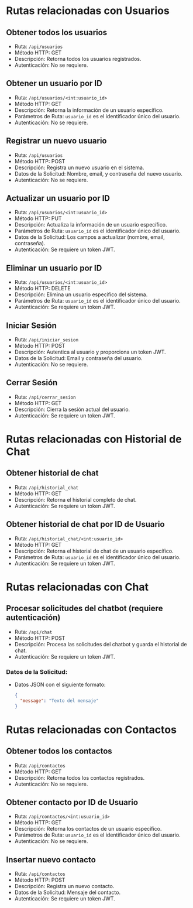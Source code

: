 # Rutas relacionadas con Usuarios

## Obtener todos los usuarios
- Ruta: `/api/usuarios`
- Método HTTP: GET
- Descripción: Retorna todos los usuarios registrados.
- Autenticación: No se requiere.

## Obtener un usuario por ID
- Ruta: `/api/usuarios/<int:usuario_id>`
- Método HTTP: GET
- Descripción: Retorna la información de un usuario específico.
- Parámetros de Ruta: `usuario_id` es el identificador único del usuario.
- Autenticación: No se requiere.

## Registrar un nuevo usuario
- Ruta: `/api/usuarios`
- Método HTTP: POST
- Descripción: Registra un nuevo usuario en el sistema.
- Datos de la Solicitud: Nombre, email, y contraseña del nuevo usuario.
- Autenticación: No se requiere.

## Actualizar un usuario por ID
- Ruta: `/api/usuarios/<int:usuario_id>`
- Método HTTP: PUT
- Descripción: Actualiza la información de un usuario específico.
- Parámetros de Ruta: `usuario_id` es el identificador único del usuario.
- Datos de la Solicitud: Los campos a actualizar (nombre, email, contraseña).
- Autenticación: Se requiere un token JWT.

## Eliminar un usuario por ID
- Ruta: `/api/usuarios/<int:usuario_id>`
- Método HTTP: DELETE
- Descripción: Elimina un usuario específico del sistema.
- Parámetros de Ruta: `usuario_id` es el identificador único del usuario.
- Autenticación: Se requiere un token JWT.

## Iniciar Sesión
- Ruta: `/api/iniciar_sesion`
- Método HTTP: POST
- Descripción: Autentica al usuario y proporciona un token JWT.
- Datos de la Solicitud: Email y contraseña del usuario.
- Autenticación: No se requiere.

## Cerrar Sesión
- Ruta: `/api/cerrar_sesion`
- Método HTTP: GET
- Descripción: Cierra la sesión actual del usuario.
- Autenticación: Se requiere un token JWT.

# Rutas relacionadas con Historial de Chat

## Obtener historial de chat
- Ruta: `/api/historial_chat`
- Método HTTP: GET
- Descripción: Retorna el historial completo de chat.
- Autenticación: Se requiere un token JWT.

## Obtener historial de chat por ID de Usuario
- Ruta: `/api/historial_chat/<int:usuario_id>`
- Método HTTP: GET
- Descripción: Retorna el historial de chat de un usuario específico.
- Parámetros de Ruta: `usuario_id` es el identificador único del usuario.
- Autenticación: Se requiere un token JWT.

# Rutas relacionadas con Chat

## Procesar solicitudes del chatbot (requiere autenticación)
- Ruta: `/api/chat`
- Método HTTP: POST
- Descripción: Procesa las solicitudes del chatbot y guarda el historial de chat.
- Autenticación: Se requiere un token JWT.

### Datos de la Solicitud:
- Datos JSON con el siguiente formato:
  ```json
  {
    "message": "Texto del mensaje"
  }

# Rutas relacionadas con Contactos

## Obtener todos los contactos
- Ruta: `/api/contactos`
- Método HTTP: GET
- Descripción: Retorna todos los contactos registrados.
- Autenticación: No se requiere.

## Obtener contacto por ID de Usuario
- Ruta: `/api/contactos/<int:usuario_id>`
- Método HTTP: GET
- Descripción: Retorna los contactos de un usuario específico.
- Parámetros de Ruta: `usuario_id` es el identificador único del usuario.
- Autenticación: No se requiere.

## Insertar nuevo contacto
- Ruta: `/api/contactos`
- Método HTTP: POST
- Descripción: Registra un nuevo contacto.
- Datos de la Solicitud: Mensaje del contacto.
- Autenticación: Se requiere un token JWT.
